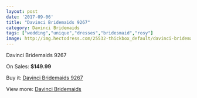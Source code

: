 ```yaml
---
layout: post
date: '2017-09-06'
title: "Davinci Bridemaids 9267"
category: Davinci Bridemaids
tags: ["wedding","unique","dresses","bridesmaid","rosy"]
image: http://img.hectodress.com/25532-thickbox_default/davinci-bridemaids-9267.jpg
---
```

Davinci Bridemaids 9267

On Sales: **$149.99**
<a href="https://www.hectodress.com/davinci-bridemaids/11846-davinci-bridemaids-9267.html"><amp-img layout="responsive" width="600" height="600" src="//img.hectodress.com/25532-thickbox_default/davinci-bridemaids-9267.jpg" alt="Davinci Bridemaids 9267 0" /></a>

Buy it: [Davinci Bridemaids 9267](https://www.hectodress.com/davinci-bridemaids/11846-davinci-bridemaids-9267.html "Davinci Bridemaids 9267")

View more: [Davinci Bridemaids](https://www.hectodress.com/185-davinci-bridemaids "Davinci Bridemaids")